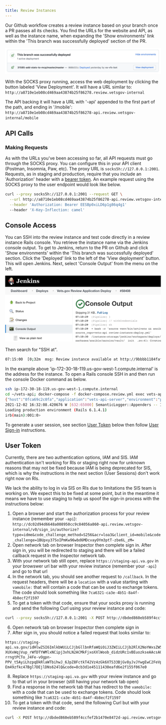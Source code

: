 ```yaml
---
title: Review Instances
---
```


Our Github workflow creates a review instance based on your branch once a PR passes all its checks. You find the URLs for the website and API, as well as the instance name, when expanding the 'Show environments'  link within the 'This branch was successfully deployed' section of the PR.

![A link that appears in pull requests showing a link to the review instance deployment](../../../../static/img/backend/review-instance-deploy-link.png)

With the SOCKS proxy running, access the web deployment by clicking the button labeled 'View Deployment'. It will have a URL similar to: `http://a8710e1eb08cd469aa43874b25f86278.review.vetsgov-internal`

The API backing it will have a URL with '-api' appended to the first part of the path, and ending in '/mobile': `http://a8710e1eb08cd469aa43874b25f86278-api.review.vetsgov-internal/mobile`

## API Calls

### Making Requests

As with the URLs you've been accessing so far, all API requests must go through the SOCKS proxy. You can configure this in your API client (Postman, Insomnia, Paw, etc). The proxy URL is `socks5h://127.0.0.1:2001`. Requests, as in staging and production, require that you include an 'Authorization' header with a [bearer token](./ApiTokens.md#fetching-api-tokens). An example request using the SOCKS proxy to the user endpoint would look like below.

```bash
curl --proxy socks5h://127.0.0.1:2001 --request GET \
  --url http://a8710e1eb08cd469aa43874b25f86278-api.review.vetsgov-internal/mobile/v1/user \
  --header 'Authorization: Bearer EESBp0xiLD6p1g86q4g1'
  --header 'X-Key-Inflection: camel'
```

## Console Access

You can SSH into the review instance and test code directly in a review instance Rails console. You retrieve the instance name via the Jenkins console output. To get to Jenkins, return to the PR on Github and click 'Show environments' within the 'This branch was successfully deployed' section. Click the 'Deployed' link to the left of the 'View deployment' button. This will open Jenkins. Next, select 'Console Output' from the menu on the left.

![Console output in Jenkins](../../../../static/img/backend/jenkins-console-output.png)

Then search for "SSH at".

```bash
07:15:00  [0;32m  msg: Review instance available at http://9bbbb1184faf0a6cb1c551390c073923.review.vetsgov-internal/, or via SSH at ip-172-30-18-119.us-gov-west-1.compute.internal[0m
```

In the example above 'ip-172-30-18-119.us-gov-west-1.compute.internal' is the address for the instance. To open a Rails console SSH in and then run the console Docker command as below.

```bash
ssh ip-172-30-18-119.us-gov-west-1.compute.internal
cd ~/vets-api; docker-compose -f docker-compose.review.yml exec vets-api bundle exec rails c
{"host":"0fca69c2c0fa","application":"vets-api-server","environment":"production","timestamp":"2021-12-02T16:32:05.979827Z","level":"info","level_index":2,"pid":632,"thread":"65000","name":"Rails","message":"Raven 2.13.0 ready to catch errors"}
2021-12-02 16:32:08.420676 W [632:65000] SemanticLogger::Appenders -- Ignoring attempt to add a second console appender: SemanticLogger::Appender::File since it would result in duplicate console output.
Loading production environment (Rails 6.1.4.1)
irb(main):001:0>
```

To generate a user session, see section [User Token](StagingInstances.md##User-Token) below then follow [User Sign-in](StagingInstances.md#User-Sign-in) instructions.

## User Token

Currently, there are two authentication options, IAM and SIS. IAM authentication isn't working for RIs or staging right now for unknown reasons that may not be fixed because IAM is being deprecated for SIS, which is why the instructions in the next section (User Sessions) don't work right now on RIs.

We lack the ability to log in via SIS on RIs due to limitations the SIS team is working on. We expect this to be fixed at some point, but in the meantime it means we have to use staging to help us spoof the sign-in process with the instructions below:

1. Open a browser and start the authorization process for your review instance (remember your `-api`): `http://dc02d94d6648a008950cc9c84056a860-api.review.vetsgov-internal/v0/sign_in/authorize?type=idme&code_challenge_method=S256&acr=loa3&client_id=mobile&code_challenge=1BUpxy37SoIPmKw96wbd6MDcvayOYm3ptT-zbe6L_zM=`
2. Open network tab on browser Inspector then complete sign in. After sign in, you will be redirected to staging and there will be a failed callback request in the Inspector network tab.
3. With your network tab still open, replace `https://staging-api.va.gov` in your browswer url bar with your review instance (remember your `-api`) and go to that url
4. In the network tab, you should see another request to `/callback`. In the request headers, there will be a `location` with a value starting with `vamobile:` that will contain a code that can be used to exchange tokens. The code should look something like `7ca6321-ca3e-4b51-8a4f-4b8ecf2f1597`
5. To get a token with that code, ensure that your socks proxy is running and send the following Curl using your review instance and code:

```bash
curl --proxy socks5h://127.0.0.1:2001 -X POST http://dbded860eb589f4ccfef2b1470e8472d-api.review.vetsgov-internal/v0/sign_in/token -H 'Content-Type: application/json' -d '{"grant_type": "authorization_code", "code_verifier": "5787d673fb784c90f0e309883241803d", "code": "69a8cdea-6251-413f-8773-0ff7c5c82877"}'
```

6. Open network tab on browser Inspector then complete sign in
7. After sign in, you should notice a failed request that looks similar to:

```
https://staging-api.va.gov/idHlwZSI6ImlkbWUiLCJjbGllbnRfaWQiOiJ3ZWIiLCJjb2RlX2NoYWxsZW5nZSI6IjFCVXB4eTM3U29JUG1Ldzk2d2JkNk1EY3ZheU9ZbTNwdFQtemJlNkxfek0iLCJjbGllbnRfc3RhdGUiOm51bGwsImNvZGUiOiJmYjNmMTVjOWU0ZDcxNWNkNjEyNjBhMmM1NzYxNzY3YyJ9.EINudwac8qI5JCFPpsYsN7Q7AkyJaQb7jzO78ZJU_GWyPsy4VShRUuYRuxegeBClnjrqkXkfqE78vU5Jjp7aViWLDmDcs2WAJaMwsFRwNEwfQi0g-XUXxWqjVup_rWfDTYWMlxNCipj3xhLN2ACMkFjxoXXlWoob_didzURc1vBEuozkseAAcsA0UOPMexnIjAfFvk11dhR6bC5_Ql14aS22WTE7D-rrngtPCTo_J4Fe-vOgpn-PPV_t5AyiLhzpqDkRlaWTbihwJ_6JpZ8FctkT42Vz4zGk6XTS33BjGv8yJvJYwgEwC2FeVpg-Em49zfkc47Bgl7DEjlDNs624lQ&code=8cb3d1e45111430eafd6e2f155f067e0
```

8. Replace `https://staging-api.va.gov` with your review instance and go to that url in your browser (still having your network tab open)
9. Find a response in the network tab that has redirect to the `vamobile:` with a code that can be used to exchange tokens. Code should look something like `7ca6321-ca3e-4b51-8a4f-4b8ecf2f1597`
10. To get a token with that code, send the following Curl but with your review instance and code:

```bash
curl -X POST http://dbded860eb589f4ccfef2b1470e8472d-api.review.vetsgov-internal/v0/sign_in/token -H 'Content-Type: application/json' -d '{"grant_type": "authorization_code", "code_verifier": "5787d673fb784c90f0e309883241803d", "code": "69a8cdea-6251-413f-8773-0ff7c5c82877"}'
```
